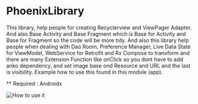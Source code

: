 # PhoenixLibrary
This library, help people for creating Recyclerview and ViewPager Adapter. And also Base Activity and Base Fragment which is Base for Activity and Base for Fragment so the code will be more tidy. And also this library help people when dealing with Dao Room, Preference Manager, Live Data State for ViewModel, WebService for Retrofit and Rx Compose to transform and there are many Extension Function like onClick so you dont have to add anko dependency, and set image base ond Resource and URL and the last is visibility. Example how to use this found in this module (app).

** Required : Androidx

![How to use it](https://user-images.githubusercontent.com/43948846/68446737-34fdc500-0210-11ea-804e-460737c7101d.png)
